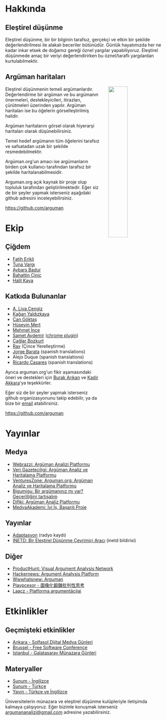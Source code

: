 # Hakkında

## Eleştirel düşünme

Eleştirel düşünme, bir bir bilginin tarafsız, gerçekçi ve etkin bir şekilde
değerlendirilmesi ile alakalı beceriler bütünüdür. Günlük hayatımızda
her ne kadar inkar etsek de doğamız gereği öznel yargılar yapabiliyoruz. Eleştirel
düşünmede amaç bir veriyi değerlendirirken bu öznel/taraflı yargılardan kurtulabilmektir.

## Argüman haritaları

<img style="width: 35%; margin-left: 4%;" align="right" src="https://upload.wikimedia.org/wikipedia/commons/thumb/9/99/Whatley.png/800px-Whatley.png">


Eleştirel düşünmenin temeli argümanlardır. Değerlendirme bir argüman ve
bu argümanın önermeleri, destekleyicileri, itirazları, çürütmeleri üzerinden yapılır.
Argüman haritaları ise bu öğelerin görselleştirilmiş halidir.

Argüman haritalarını görsel olarak hiyerarşi haritaları olarak düşünebilirsiniz.

Temel hedef argümanın tüm öğelerini tarafsız ve safsatadan uzak bir şekilde
resmedebilmektir.

Argüman.org'un amacı ise argümanların birden çok kullanıcı tarafından
tarafsız bir şekilde haritalanabilmesidir.

Arguman.org açık kaynak bir proje olup topluluk tarafından geliştirilmektedir. Eğer siz de bir şeyler yapmak isterseniz aşağıdaki github adresini inceleyebilirsiniz.

<https://github.com/arguman>

# Ekip

## Çiğdem

- [Fatih Erikli](http://fatiherikli.com)
- [Tuna Vargı](http://tunavargi.com/)
- [Aybars Badur](https://twitter.com/aybarsbadur)
- [Bahattin Çiniç](http://bahattincinic.com/)
- [Halil Kaya](http://halilkaya.net)

## Katkıda Bulunanlar
- [A. Liva Cengiz](https://livacengiz.github.io)
- [Kağan Yaldızkaya](https://dribbble.com/kagan)
- [Can Göktaş](https://twitter.com/cangokt)
- [Hüseyin Mert](https://twitter.com/hmert)
- [Mehmet İnce](https://twitter.com/mdisec)
- [Samet Aydemir](https://twitter.com/samet_aydemir) ([chrome plugin](https://chrome.google.com/webstore/detail/arguman/infgfejecdecnalkcjfemcibiponjban/related?hl=tr))
- [Çağlar Bozkurt](http://caglarbozkurt.com)
- [Ray](https://github.com/tvvocold) (Çince Yerelleştirme)
- [Jorge Barata](jorge.barata.gonzalez@gmail.com) (spanish translations)
- Alejo Duque (spanish translations)
- [Ricardo Casares](http://analogic.al) (spanish translations)


Ayrıca arguman.org'un fikir aşamasındaki öneri ve destekleri için [Burak Arıkan](http://burak-arikan.com) ve [Kadir Akkara](https://dribbble.com/akkara)'ya teşekkürler.

Eğer siz de bir şeyler yapmak isterseniz github organizasyonunu takip edebilir, ya da bize bir [email](mailto:argumananalizi@gmail.com) atabilirsiniz.

<https://github.com/arguman>

# Yayınlar
## Medya

- [Webrazzi: Argüman Analizi Platformu](http://webrazzi.com/2014/10/31/arguman-org-platform/)
- [Veri Gazeteciligi: Argüman Analiz ve Haritalama Platformu](http://www.verigazeteciligi.com/arguman-org-arguman-analiz-ve-haritalama-platformu/)
- [VenturesZone: Arguman.org: Argüman Analiz ve Haritalama Platformu](http://ventureszone.com/girisimler/turk-girisimler/arguman-org-arguman-analiz-ve-haritalama-platformu/)
- [Bigumigu: Bir argümanınız mı var? Geçerliliğini tartışalım](http://bigumigu.com/haber/bir-argumaniniz-mi-var-gecerliligini-tartisalim)
- [Difiki: Argüman Analiz Platformu](http://difiki.com/arguman-org-arguman-analiz-platformu/)
- [MedyaAkademi: İyi İş, Başarılı Proje](http://www.medyaakademi.org/2014/11/17/iyi-basarili-proje-arguman-org/)

## Yayınlar

- [Adaptasyon](http://adaptasyon.tumblr.com/post/105016798063/adaptasyon-4-d%C3%B6nem-2-b%C3%B6l%C3%BCm-argumanorg) (radyo kaydı)
- [INETD: Bir Eleştirel Düşünme Çevrimiçi Aracı](http://inet-tr.org.tr/inetconf20/bildiri/62.pdf) (inetd bildirisi)

## Diğer

- [ProductHunt: Visual Argument Analysis Network](https://www.producthunt.com/tech/arguman)
- [Hackernews: Argument Analysis Platform](https://news.ycombinator.com/item?id=10405288)
- [Wwwhatsnew: Arguman](http://wwwhatsnew.com/2015/10/12/arguman-un-excelente-proyecto-para-discutir-temas-polemicos-en-internet/)
- [Playpcesor - 圖像化鍛鍊批判性思考](http://playpcesor.com/2015/10/arguman.html)
- [Laacz - Platforma argumentācijai](https://laacz.lv/2015/10/19/platforma-argumentacijai/)

# Etkinlikler

## Geçmişteki etkinlikler

- [Ankara - Solfasol Dijital Medya Günleri](https://www.facebook.com/events/867275240050527/)
- [Brussel - Free Software Conference](https://fosdem.org/2016/schedule/event/arguman/)
- [Istanbul - Galatasaray Münazara Günleri](http://arguman.org/blog/galatasaray-universitesi-munazara-egitimi-gunlerindeydik/)

## Materyaller

- [Sunum - İngilizce](http://www.slideshare.net/lahavlevelaislabonita/arguman)
- [Sunum - Türkçe](http://www.slideshare.net/lahavlevelaislabonita/argman-analizi-platformu)
- [Yayın - Türkçe ve İngilizce](http://inet-tr.org.tr/inetconf20/bildiri/62.pdf)

Üniversitelerin münazara ve eleştirel düşünme kulüpleriyle iletişimda kalmaya çalışıyoruz. Eğer bizimle konuşmak isterseniz  [argumananalizi@gmail.com](mailto:argumananalizi@gmail.com) adresine yazabilirsiniz.
